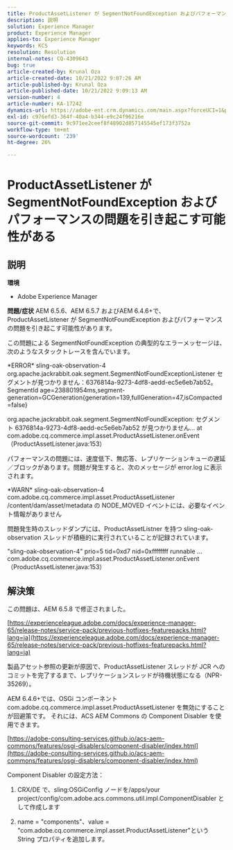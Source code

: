 ```yaml
---
title: ProductAssetListener が SegmentNotFoundException およびパフォーマンスの問題を引き起こす可能性がある
description: 説明
solution: Experience Manager
product: Experience Manager
applies-to: Experience Manager
keywords: KCS
resolution: Resolution
internal-notes: CQ-4309643
bug: true
article-created-by: Krunal Oza
article-created-date: 10/21/2022 9:07:26 AM
article-published-by: Krunal Oza
article-published-date: 10/21/2022 9:09:13 AM
version-number: 4
article-number: KA-17242
dynamics-url: https://adobe-ent.crm.dynamics.com/main.aspx?forceUCI=1&pagetype=entityrecord&etn=knowledgearticle&id=f9b60fc7-1f51-ed11-bba2-0022480867fb
exl-id: c976efd3-364f-40a4-b344-e9c24f96216e
source-git-commit: 9c971ee2ceef8f48902d857145545ef173f3752a
workflow-type: tm+mt
source-wordcount: '239'
ht-degree: 26%

---
```


# ProductAssetListener が SegmentNotFoundException およびパフォーマンスの問題を引き起こす可能性がある

## 説明

<b>環境</b>
- Adobe Experience Manager



<b>問題/症状</b>
AEM 6.5.6、AEM 6.5.7 およびAEM 6.4.6+で、ProductAssetListener が SegmentNotFoundException およびパフォーマンスの問題を引き起こす可能性があります。



この問題による SegmentNotFoundException の典型的なエラーメッセージは、次のようなスタックトレースを含んでいます。

\*ERROR\* sling-oak-observation-4 org.apache.jackrabbit.oak.segment.SegmentNotFoundExceptionListener セグメントが見つかりません：6376814a-9273-4df8-aedd-ec5e6eb7ab52。 SegmentId age=238801954ms,segment-generation=GCGeneration{generation=139,fullGeneration=47,isCompacted=false}

org.apache.jackrabbit.oak.segment.SegmentNotFoundException: セグメント 6376814a-9273-4df8-aedd-ec5e6eb7ab52 が見つかりません… at com.adobe.cq.commerce.impl.asset.ProductAssetListener.onEvent （ProductAssetListener.java:153）



パフォーマンスの問題には、速度低下、無応答、レプリケーションキューの遅延／ブロックがあります。問題が発生すると、次のメッセージが error.log に表示されます。

\*WARN\* sling-oak-observation-4 com.adobe.cq.commerce.impl.asset.ProductAssetListener /content/dam/asset/metadata の NODE_MOVED イベントには、必要なイベント情報がありません



問題発生時のスレッドダンプには、ProductAssetListner を持つ sling-oak-observation スレッドが積極的に実行されていることが記録されています。

&quot;sling-oak-observation-4&quot; prio=5 tid=0xd7 nid=0xffffffff runnable ... com.adobe.cq.commerce.impl.asset.ProductAssetListener.onEvent （ProductAssetListener.java:153）


## 解決策


この問題は、AEM 6.5.8 で修正されました。

[https://experienceleague.adobe.com/docs/experience-manager-65/release-notes/service-pack/previous-hotfixes-featurepacks.html?lang=ja](https://experienceleague.adobe.com/docs/experience-manager-65/release-notes/service-pack/previous-hotfixes-featurepacks.html?lang=ja)

製品アセット参照の更新が原因で、ProductAssetListener スレッドが JCR へのコミットを完了するまで、レプリケーションスレッドが待機状態になる（NPR-35269）。



AEM 6.4.6+では、OSGi コンポーネント com.adobe.cq.commerce.impl.asset.ProductAssetListener を無効にすることが回避策です。 それには、ACS AEM Commons の Component Disabler を使用できます。

[https://adobe-consulting-services.github.io/acs-aem-commons/features/osgi-disablers/component-disabler/index.html](https://adobe-consulting-services.github.io/acs-aem-commons/features/osgi-disablers/component-disabler/index.html)



Component Disabler の設定方法：

1. CRX/DE で、sling:OSGiConfig ノードを/apps/your project/config/com.adobe.acs.commons.util.impl.ComponentDisabler として作成します

2. name = &quot;components&quot;、value = &quot;com.adobe.cq.commerce.impl.asset.ProductAssetListener&quot;という String プロパティを追加します。
